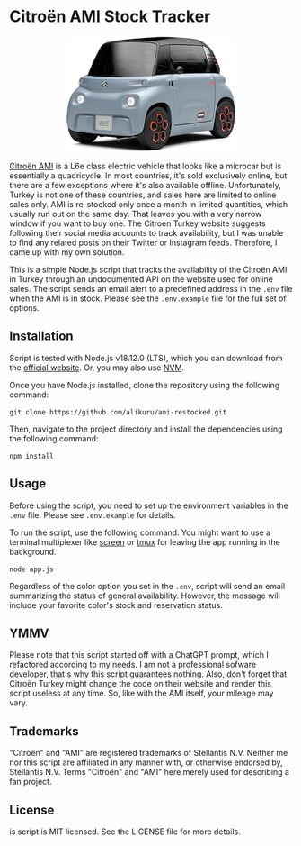 # Citroën AMI Stock Tracker

<p align="center">
  <img width="300" height="204" alt="Citroën AMI orange" src="files/image/citroen-ami-orange.png?raw=true">
</p>


[Citroën AMI](https://en.wikipedia.org/wiki/Citro%C3%ABn_Ami_(electric_vehicle)) is a L6e class electric vehicle that looks like a microcar but is essentially a quadricycle. In most countries, it's sold exclusively online, but there are a few exceptions where it's also available offline. Unfortunately, Turkey is not one of these countries, and sales here are limited to online sales only. AMI is re-stocked only once a month in limited quantities, which usually run out on the same day. That leaves you with a very narrow window if you want to buy one. The Citroen Turkey website suggests following their social media accounts to track availability, but I was unable to find any related posts on their Twitter or Instagram feeds. Therefore, I came up with my own solution.

This is a simple Node.js script that tracks the availability of the Citroën AMI in Turkey through an undocumented API on the website used for online sales. The script sends an email alert to a predefined address in the `.env` file when the AMI is in stock. Please see the `.env.example` file for the full set of options.

## Installation

Script is tested with Node.js v18.12.0 (LTS), which you can download from the [official website](https://nodejs.org/en/download). Or, you may also use [NVM](https://github.com/nvm-sh/nvm).

Once you have Node.js installed, clone the repository using the following command:

```
git clone https://github.com/alikuru/ami-restocked.git
```

Then, navigate to the project directory and install the dependencies using the following command:

```
npm install
```

## Usage

Before using the script, you need to set up the environment variables in the `.env` file. Please see `.env.example` for details.

To run the script, use the following command. You might want to use a terminal multiplexer like [screen](https://en.wikipedia.org/wiki/GNU_Screen) or [tmux](https://github.com/tmux/tmux/wiki) for leaving the app running in the background.

```
node app.js
```

Regardless of the color option you set in the `.env`, script will send an email summarizing the status of general availability. However, the message will include your favorite color's stock and reservation status.

## YMMV

Please note that this script started off with a ChatGPT prompt, which I refactored according to my needs. I am not a professional sofware developer, that's why this script guarantees nothing. Also, don't forget that Citroën Turkey might change the code on their website and render this script useless at any time. So, like with the AMI itself, your mileage may vary.

## Trademarks

"Citroën" and "AMI" are registered trademarks of Stellantis N.V. Neither me nor this script are affiliated in any manner with, or otherwise endorsed by, Stellantis N.V. Terms "Citroën" and "AMI" here merely used for describing a fan project.

## License

is script is MIT licensed. See the LICENSE file for more details.